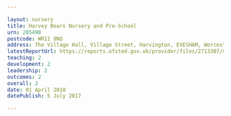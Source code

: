 ```yaml
---

layout: nursery
title: Harvey Bears Nursery and Pre-School
urn: 205490
postcode: WR11 8NQ
address: The Village Hall, Village Street, Harvington, EVESHAM, Worcestershire, WR11 8NQ
latestReportUrl: https://reports.ofsted.gov.uk/provider/files/2713307/urn/205490.pdf
teaching: 2
development: 2
leadership: 2
outcomes: 2
overall: 2
date: 01 April 2018 
datePublish: 5 July 2017

---
```

